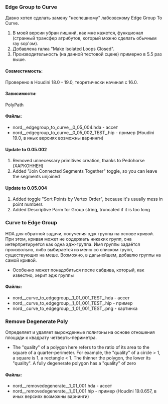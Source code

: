 
### Edge Group to Curve
  Давно хотел сделать замену "неспешному" лабсовскому Edge Group To Curve.
1. В моей версии убран лишний, как мне кажется, функционал (странный трансфер атрибутов, который можно сделать обычным ray sop'ом).
2. Добавлена галка "Make Isolated Loops Closed".
3. Производительность (на данной тестовой сцене) примерно в 5.5 раз выше.

#### Совместимость:
  Проверено в Houdini 18.0 - 19.0, теоретически начиная с 16.0.
  
#### Зависимости:
  PolyPath
  
#### Файлы:
  - nord__edgegroup_to_curve__0_05_004.hda      - ассет
  - nord__edgegroup_to_curve__0_05_002_TEST_.hip - пример (Houdini 19.0, в иных версиях возможны варнинги)

#### Update to 0.05.002
1. Removed unnecessary primitives creation, thanks to Pedohorse (ХАРКОННЕН)
2. Added "Join Connected Segments Together" toggle, so you can leave the segments unjoined

#### Update to 0.05.004
1. Added toggle "Sort Points by Vertex Order", because it's usually mess in point numbers
2. Added Descriptive Parm for Group string, truncated if it is too long

### Curve to Edge Group
HDA для обратной задачи, получения эдж группы на основе кривой. При этом, кривая может не содержать никаких групп, она интерпретируется как одна эдж-группа. Имя группы задаётся произвольно, либо выбирается из меню со списком групп, существующих на меше. Возможно, в дальнейшем, добавлю группы на самой кривой.
- Особенно может понадобиться после сабдива, который, как известно, херит эдж группы

#### Файлы:
- nord__curve_to_edgegroup__1_01_001_TEST_.hda - ассет
- nord__curve_to_edgegroup__1_01_001_TEST_.hip - пример
- nord__curve_to_edgegroup__1_01_001_TEST_.png - картинка

### Remove Degenerate Poly
Определяет и удаляет вырожденные полигоны на основе отношения площади к квадрату четверть-периметра.
- The "quality" of a polygon here refers to the ratio of its area to the square of a quarter-perimeter. For example, the "quality" of a circle > 1, a square is 1, a rectangle < 1. The thinner the polygon, the lower its "quality". A fully degenerate polygon has a "quality" of zero

#### Файлы:
- nord__removedegenerate__1_01_001.hda - ассет
- nord__removedegenerate__1_01_001.hip - пример (Houdini 19.0.657, в иных версиях возможны варнинги)
